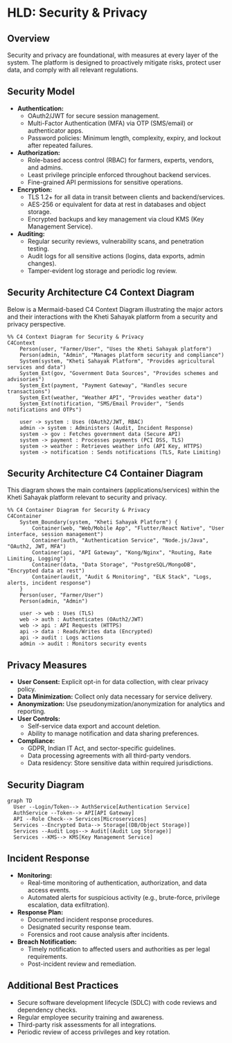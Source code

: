 # HLD: Security & Privacy

## Overview
Security and privacy are foundational, with measures at every layer of the system. The platform is designed to proactively mitigate risks, protect user data, and comply with all relevant regulations.

## Security Model
- **Authentication:**
  - OAuth2/JWT for secure session management.
  - Multi-Factor Authentication (MFA) via OTP (SMS/email) or authenticator apps.
  - Password policies: Minimum length, complexity, expiry, and lockout after repeated failures.
- **Authorization:**
  - Role-based access control (RBAC) for farmers, experts, vendors, and admins.
  - Least privilege principle enforced throughout backend services.
  - Fine-grained API permissions for sensitive operations.
- **Encryption:**
  - TLS 1.2+ for all data in transit between clients and backend/services.
  - AES-256 or equivalent for data at rest in databases and object storage.
  - Encrypted backups and key management via cloud KMS (Key Management Service).
- **Auditing:**
  - Regular security reviews, vulnerability scans, and penetration testing.
  - Audit logs for all sensitive actions (logins, data exports, admin changes).
  - Tamper-evident log storage and periodic log review.

## Security Architecture C4 Context Diagram

Below is a Mermaid-based C4 Context Diagram illustrating the major actors and their interactions with the Kheti Sahayak platform from a security and privacy perspective.

```mermaid
%% C4 Context Diagram for Security & Privacy
C4Context
    Person(user, "Farmer/User", "Uses the Kheti Sahayak platform")
    Person(admin, "Admin", "Manages platform security and compliance")
    System(system, "Kheti Sahayak Platform", "Provides agricultural services and data")
    System_Ext(gov, "Government Data Sources", "Provides schemes and advisories")
    System_Ext(payment, "Payment Gateway", "Handles secure transactions")
    System_Ext(weather, "Weather API", "Provides weather data")
    System_Ext(notification, "SMS/Email Provider", "Sends notifications and OTPs")

    user -> system : Uses (OAuth2/JWT, RBAC)
    admin -> system : Administers (Audit, Incident Response)
    system -> gov : Fetches government data (Secure API)
    system -> payment : Processes payments (PCI DSS, TLS)
    system -> weather : Retrieves weather info (API Key, HTTPS)
    system -> notification : Sends notifications (TLS, Rate Limiting)
```

## Security Architecture C4 Container Diagram

This diagram shows the main containers (applications/services) within the Kheti Sahayak platform relevant to security and privacy.

```mermaid
%% C4 Container Diagram for Security & Privacy
C4Container
    System_Boundary(system, "Kheti Sahayak Platform") {
        Container(web, "Web/Mobile App", "Flutter/React Native", "User interface, session management")
        Container(auth, "Authentication Service", "Node.js/Java", "OAuth2, JWT, MFA")
        Container(api, "API Gateway", "Kong/Nginx", "Routing, Rate Limiting, Logging")
        Container(data, "Data Storage", "PostgreSQL/MongoDB", "Encrypted data at rest")
        Container(audit, "Audit & Monitoring", "ELK Stack", "Logs, alerts, incident response")
    }
    Person(user, "Farmer/User")
    Person(admin, "Admin")

    user -> web : Uses (TLS)
    web -> auth : Authenticates (OAuth2/JWT)
    web -> api : API Requests (HTTPS)
    api -> data : Reads/Writes data (Encrypted)
    api -> audit : Logs actions
    admin -> audit : Monitors security events
```

## Privacy Measures
- **User Consent:** Explicit opt-in for data collection, with clear privacy policy.
- **Data Minimization:** Collect only data necessary for service delivery.
- **Anonymization:** Use pseudonymization/anonymization for analytics and reporting.
- **User Controls:**
  - Self-service data export and account deletion.
  - Ability to manage notification and data sharing preferences.
- **Compliance:**
  - GDPR, Indian IT Act, and sector-specific guidelines.
  - Data processing agreements with all third-party vendors.
  - Data residency: Store sensitive data within required jurisdictions.

## Security Diagram
```mermaid
graph TD
  User --Login/Token--> AuthService[Authentication Service]
  AuthService --Token--> API[API Gateway]
  API --Role Check--> Services[Microservices]
  Services --Encrypted Data--> Storage[(DB/Object Storage)]
  Services --Audit Logs--> Audit[(Audit Log Storage)]
  Services --KMS--> KMS[Key Management Service]
```

## Incident Response
- **Monitoring:**
  - Real-time monitoring of authentication, authorization, and data access events.
  - Automated alerts for suspicious activity (e.g., brute-force, privilege escalation, data exfiltration).
- **Response Plan:**
  - Documented incident response procedures.
  - Designated security response team.
  - Forensics and root cause analysis after incidents.
- **Breach Notification:**
  - Timely notification to affected users and authorities as per legal requirements.
  - Post-incident review and remediation.

## Additional Best Practices
- Secure software development lifecycle (SDLC) with code reviews and dependency checks.
- Regular employee security training and awareness.
- Third-party risk assessments for all integrations.
- Periodic review of access privileges and key rotation.
